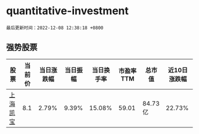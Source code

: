 # quantitative-investment

`最后更新时间：2022-12-08 12:38:18 +0800`

## 强势股票

|股票|当前价|当日涨跌幅|当日振幅|当日换手率|市盈率TTM|总市值|近10日涨跌幅|
|----|----|----|----|----|----|----|----|
|[上海凯宝](https://xueqiu.com/S/SZ300039)|8.1|2.79%|9.39%|15.08%|59.01|84.73亿|22.73%|
